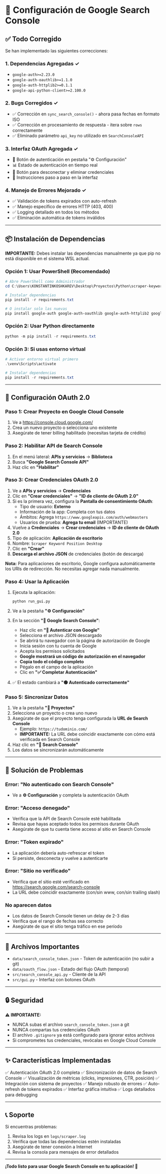# 🔗 Configuración de Google Search Console

## ✅ Todo Corregido

Se han implementado las siguientes correcciones:

### 1. **Dependencias Agregadas** ✓
- `google-auth>=2.23.0`
- `google-auth-oauthlib>=1.1.0`
- `google-auth-httplib2>=0.1.1`
- `google-api-python-client>=2.100.0`

### 2. **Bugs Corregidos** ✓
- ✅ Corrección en `sync_search_console()` - ahora pasa fechas en formato ISO
- ✅ Corrección en procesamiento de respuesta - itera sobre `rows` correctamente
- ✅ Eliminado parámetro `api_key` no utilizado en `SearchConsoleAPI`

### 3. **Interfaz OAuth Agregada** ✓
- 🔐 Botón de autenticación en pestaña "⚙️ Configuración"
- 📊 Estado de autenticación en tiempo real
- 🔌 Botón para desconectar y eliminar credenciales
- 📝 Instrucciones paso a paso en la interfaz

### 4. **Manejo de Errores Mejorado** ✓
- ✅ Validación de tokens expirados con auto-refresh
- ✅ Manejo específico de errores HTTP (403, 400)
- ✅ Logging detallado en todos los métodos
- ✅ Eliminación automática de tokens inválidos

---

## 📦 Instalación de Dependencias

**IMPORTANTE:** Debes instalar las dependencias manualmente ya que pip no está disponible en el sistema WSL actual.

### Opción 1: Usar PowerShell (Recomendado)

```powershell
# Abre PowerShell como Administrador
cd C:\Users\KONSTANTINKOSHKAREV\Desktop\Proyectos\Python\scraper-keyword-position

# Instalar dependencias
pip install -r requirements.txt

# O instalar solo las nuevas
pip install google-auth google-auth-oauthlib google-auth-httplib2 google-api-python-client
```

### Opción 2: Usar Python directamente

```powershell
python -m pip install -r requirements.txt
```

### Opción 3: Si usas entorno virtual

```powershell
# Activar entorno virtual primero
.\venv\Scripts\activate

# Instalar dependencias
pip install -r requirements.txt
```

---

## 🔐 Configuración OAuth 2.0

### Paso 1: Crear Proyecto en Google Cloud Console

1. Ve a https://console.cloud.google.com/
2. Crea un nuevo proyecto o selecciona uno existente
3. Asegúrate de tener billing habilitado (necesitas tarjeta de crédito)

### Paso 2: Habilitar API de Search Console

1. En el menú lateral: **APIs y servicios** → **Biblioteca**
2. Busca **"Google Search Console API"**
3. Haz clic en **"Habilitar"**

### Paso 3: Crear Credenciales OAuth 2.0

1. Ve a **APIs y servicios** → **Credenciales**
2. Clic en **"Crear credenciales"** → **"ID de cliente de OAuth 2.0"**
3. Si es la primera vez, configura la **Pantalla de consentimiento OAuth**:
   - Tipo de usuario: **Externo**
   - Información de la app: Completa con tus datos
   - Ámbitos: Agrega `https://www.googleapis.com/auth/webmasters`
   - Usuarios de prueba: **Agrega tu email** (IMPORTANTE)
4. Vuelve a **Credenciales** → **Crear credenciales** → **ID de cliente de OAuth 2.0**
5. Tipo de aplicación: **Aplicación de escritorio**
6. Nombre: `Scraper Keyword Position Desktop`
7. Clic en **"Crear"**
8. **Descarga el archivo JSON** de credenciales (botón de descarga)

**Nota:** Para aplicaciones de escritorio, Google configura automáticamente los URIs de redirección. No necesitas agregar nada manualmente.

### Paso 4: Usar la Aplicación

1. Ejecuta la aplicación:
   ```bash
   python run_gui.py
   ```

2. Ve a la pestaña **"⚙️ Configuración"**

3. En la sección **"🔗 Google Search Console"**:
   - Haz clic en **"🔐 Autenticar con Google"**
   - Selecciona el archivo JSON descargado
   - Se abrirá tu navegador con la página de autorización de Google
   - Inicia sesión con tu cuenta de Google
   - Acepta los permisos solicitados
   - **Google mostrará un código de autorización en el navegador**
   - **Copia todo el código completo**
   - Pégalo en el campo de la aplicación
   - Clic en **"✅ Completar Autenticación"**

4. ✅ El estado cambiará a **"🟢 Autenticado correctamente"**

### Paso 5: Sincronizar Datos

1. Ve a la pestaña **"🏢 Proyectos"**
2. Selecciona un proyecto o crea uno nuevo
3. Asegúrate de que el proyecto tenga configurada la **URL de Search Console**
   - Ejemplo: `https://tudominio.com/`
   - **IMPORTANTE:** La URL debe coincidir exactamente con cómo está verificada en Search Console
4. Haz clic en **"🔗 Search Console"**
5. Los datos se sincronizarán automáticamente

---

## 🐛 Solución de Problemas

### Error: "No autenticado con Search Console"
- Ve a **⚙️ Configuración** y completa la autenticación OAuth

### Error: "Acceso denegado"
- Verifica que la API de Search Console esté habilitada
- Revisa que hayas aceptado todos los permisos durante OAuth
- Asegúrate de que tu cuenta tiene acceso al sitio en Search Console

### Error: "Token expirado"
- La aplicación debería auto-refrescar el token
- Si persiste, desconecta y vuelve a autenticarte

### Error: "Sitio no verificado"
- Verifica que el sitio esté verificado en https://search.google.com/search-console
- La URL debe coincidir exactamente (con/sin www, con/sin trailing slash)

### No aparecen datos
- Los datos de Search Console tienen un delay de 2-3 días
- Verifica que el rango de fechas sea correcto
- Asegúrate de que el sitio tenga tráfico en ese período

---

## 📁 Archivos Importantes

- `data/search_console_token.json` - Token de autenticación (no subir a git)
- `data/oauth_flow.json` - Estado del flujo OAuth (temporal)
- `src/search_console_api.py` - Cliente de la API
- `src/gui.py` - Interfaz con botones OAuth

---

## 🔒 Seguridad

⚠️ **IMPORTANTE:**

- NUNCA subas el archivo `search_console_token.json` a git
- NUNCA compartas tus credenciales OAuth
- El archivo `.gitignore` ya está configurado para ignorar estos archivos
- Si comprometes tus credenciales, revócalas en Google Cloud Console

---

## ✨ Características Implementadas

✅ Autenticación OAuth 2.0 completa
✅ Sincronización de datos de Search Console
✅ Visualización de métricas (clicks, impresiones, CTR, posición)
✅ Integración con sistema de proyectos
✅ Manejo robusto de errores
✅ Auto-refresh de tokens expirados
✅ Interfaz gráfica intuitiva
✅ Logs detallados para debugging

---

## 📞 Soporte

Si encuentras problemas:

1. Revisa los logs en `logs/scraper.log`
2. Verifica que todas las dependencias estén instaladas
3. Asegúrate de tener conexión a Internet
4. Revisa la consola para mensajes de error detallados

---

**¡Todo listo para usar Google Search Console en tu aplicación! 🚀**
